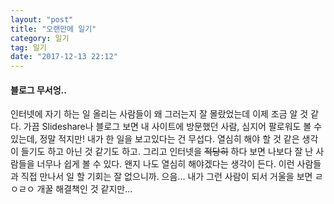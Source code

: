 ```yaml
---
layout: "post"
title: "오랜만에 일기"
category: 일기
tag: 일기
date: "2017-12-13 22:12"
---
```


#### 블로그 무서엉..
인터넷에 자기 하는 일 올리는 사람들이 왜 그러는지 잘 몰랐었는데 이제 조금 알 것 같다.
가끔 Slideshare나 블로그 보면 내 사이트에 방문했던 사람, 심지어 팔로워도 볼 수 있는데, 정말 적지만!
내가 한 일을 보고있다는 건 무섭다. 열심히 해야 할 것 같은 생각이 들기도 하고 아닌 것 같기도 하고.
그리고 인터넷을 ~~적당히~~ 하다 보면 나보다 잘 난 사람들을 너무나 쉽게 볼 수 있다.
왠지 나도 열심히 해야겠다는 생각이 든다. 이런 사람들과 직접 만나서 일 할 기회는 잘 없으니까.
으음... 내가 그런 사람이 되서 거울을 보면 ㄹㅇㄹㅇ 개꿀 해결책인 것 같지만...
